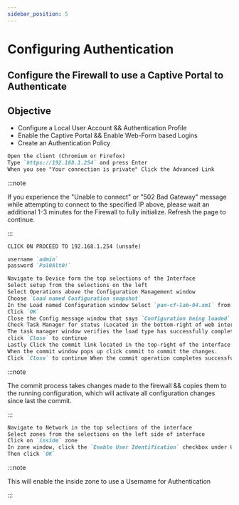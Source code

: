 ```yaml
---
sidebar_position: 5
---
```


# Configuring Authentication

## Configure the Firewall to use a Captive Portal to Authenticate

## Objective
- Configure a Local User Account && Authentication Profile
- Enable the Captive Portal && Enable Web-Form based Logins
- Create an Authentication Policy

```md title="Load Lab Configuration"
Open the client (Chromium or Firefox)
Type `https://192.168.1.254` and press Enter
When you see "Your connection is private" Click the Advanced Link
```

:::note

If you experience the "Unable to connect" or "502 Bad Gateway" message while attempting to connect to the specified IP above, please wait an additional 1-3 minutes for the Firewall to fully initialize. Refresh the page to continue.

:::

```md
CLICK ON PROCEED TO 192.168.1.254 (unsafe)
```

```md title="Login to the Firewall web Interface"
username `admin`
password `Pal0Alt0!`
```

```md title="Configuration Management"
Navigate to Device form the top selections of the Interface
Select setup from the selections on the left 
Select Operations above the Configuration Management window
Choose `Load named Configuration snapshot`
In the Load named Configuration window Select `pan-cf-lab-04.xml` from the dropdown
Click `OK`
Close the Config message window that says `Configuration being loaded`
Check Task Manager for status (Located in the bottom-right of web interface)
The task manager window verifies the load type has successfully completed
click `Close` to continue
Lastly Click the commit link located in the top-right of the interface
When the commit window pops up click commit to commit the changes.
Click `Close` to continue When the commit operation completes successfully 
```

:::note

The commit process takes changes made to the firewall && copies them to the running configuration, which will activate all configuration changes since last the commit.

:::

```md title="Configure a Local User Account && Authentication Profile"
Navigate to Network in the top selections of the interface
Select zones from the selections on the left side of interface
Click on `inside` zone
In zone window, click the `Enable User Identification` checkbox under User Identification ACL
Then click `OK`
```

:::note

This will enable the inside zone to use a Username for Authentication

:::









